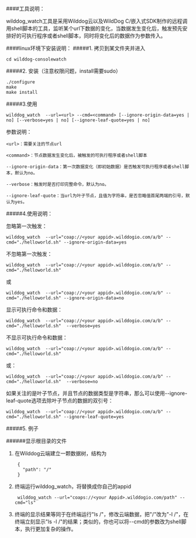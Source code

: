 ####工具说明：

wilddog_watch工具是采用Wilddog云以及WildDog C/嵌入式SDK制作的远程调用shell脚本的工具，监听某个url下数据的变化，当数据发生变化后，触发预先安排好的可执行程序或者shell脚本，同时将变化后的数据作为参数传入。

####linux环境下安装说明：
#####1. 拷贝到某文件夹并进入

	cd wilddog-consolewatch

#####2. 安装（注意权限问题，install需要sudo）

	./configure
	make
	make install

#####3.使用

	wilddog_watch  --url=<url> --cmd=<command> [--ignore-origin-data=yes | no] [--verbose=yes | no] [--ignore-leaf-quote=yes | no]

参数说明：

	<url>：需要关注的节点url

	<command>：节点数据发生变化后，被触发的可执行程序或者shell脚本

	--ignore-origin-data：第一次数据变化（即初始数据）是否触发可执行程序或者shell脚本，默认为no。

	--verbose：触发时是否打印完整命令，默认为no。

	--ignore-leaf-quote：当url为叶子节点，且值为字符串，是否忽略值首尾两端的引号，默认为yes。

#####4.使用说明：

忽略第一次触发：

	wilddog_watch  --url="coap://<your appid>.wilddogio.com/a/b" --cmd="./helloworld.sh" --ignore-origin-data=yes

不忽略第一次触发：

	wilddog_watch  --url="coap://<your appid>.wilddogio.com/a/b" --cmd="./helloworld.sh"

或

	wilddog_watch  --url="coap://<your appid>.wilddogio.com/a/b" --cmd="./helloworld.sh" --ignore-origin-data=no

显示可执行命令和数据：

	wilddog_watch  --url="coap://<your appid>.wilddogio.com/a/b" --cmd="./helloworld.sh"  --verbose=yes

不显示可执行命令和数据：

	wilddog_watch  --url="coap://<your appid>.wilddogio.com/a/b" --cmd="./helloworld.sh"

或：

	wilddog_watch  --url="coap://<your appid>.wilddogio.com/a/b" --cmd="./helloworld.sh"  --verbose=no

如果关注的是叶子节点，并且节点的数据类型是字符串，那么可以使用--ignore-leaf-quote选项去除叶子节点的数据的双引号：

	wilddog_watch  --url="coap://<your appid>.wilddogio.com/a/b" --cmd="./helloworld.sh" --ignore-leaf-quote=yes

#####5. 例子

######显示根目录的文件

1. 在Wilddog云端建立一颗数据树，结构为

		{
		  "path": "/"
		}	

2. 终端运行wilddog_watch，将<your Appid>替换成你自己的appid

		wilddog_watch --url="coaps://<your Appid>.wilddogio.com/path" --cmd="ls"

3. 终端的显示结果等同于在终端运行"ls /"，修改云端数据，把"/"改为"-l /"，在终端立刻显示"ls -l /"的结果；类似的，你也可以将--cmd的参数改为shell脚本，执行更加复杂的操作。